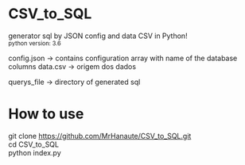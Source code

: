 # CSV_to_SQL
generator sql by JSON config and data CSV in Python!
<br/><sup>python version: 3.6<sup/>
  
config.json -> contains configuration array with name of the database columns
data.csv -> origem dos dados

querys_file -> directory of generated sql

# How to use
git clone https://github.com/MrHanaute/CSV_to_SQL.git <br/>
cd CSV_to_SQL <br/>
python index.py <br/>
